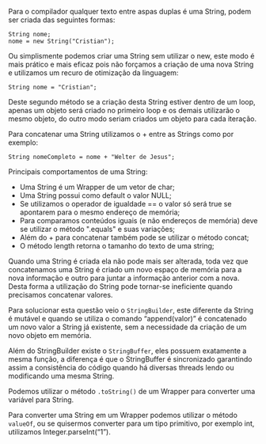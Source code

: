 Para o compilador qualquer texto entre aspas duplas é uma String, podem ser criada das seguintes formas:

    String nome;
    nome = new String("Cristian");

Ou simplismente podemos criar uma String sem utilizar o new, este modo é mais prático e mais eficaz pois não forçamos a criação de uma nova String e utilizamos um recuro de otimização da linguagem:

    String nome = "Cristian";

Deste segundo método se a criação desta String estiver dentro de um loop, apenas um objeto será criado no primeiro loop e os demais utilizarão o mesmo objeto, do outro modo seriam criados um objeto para cada iteração.

Para concatenar uma String utilizamos o + entre as Strings como por exemplo:

    String nomeCompleto = nome + "Welter de Jesus";

Principais comportamentos de uma String:

* Uma String é um Wrapper de um vetor de char;
* Uma String possui como default o valor NULL;
* Se utilizamos o operador de igualdade == o valor só será true se apontarem para o mesmo endereço de memória;
* Para comparamos conteúdos iguais (e não endereços de memória) deve se utilizar o método ".equals" e suas variações;
* Além do + para concatenar também pode se utilizar o método concat;
* O método length retorna o tamanho do texto de uma string;

Quando uma String é criada ela não pode mais ser alterada, toda vez que concatenamos uma String é criado um novo espaço de memória para a nova informação e outro para juntar a informação anterior com a nova. Desta forma a utilização do String pode tornar-se ineficiente quando precisamos concatenar valores.

Para solucionar esta questão veio o `StringBuilder`, este diferente da String é mutável e quando se utiliza o comando “append(valor)” é concatenado um novo valor a String já existente, sem a necessidade da criação de um novo objeto em memória.

Além do StringBuilder existe o `StringBuffer`, eles possuem exatamente a mesma função, a diferença é que o StringBuffer é sincronizado garantindo assim a consistência do código quando há diversas threads lendo ou modificando uma mesma String.

Podemos utilizar o método `.toString()` de um Wrapper para converter uma variável para String.

Para converter uma String em um Wrapper podemos utilizar o método `valueOf`, ou se quisermos converter para um tipo primitivo, por exemplo int, utilizamos Integer.parseInt(“1”).
